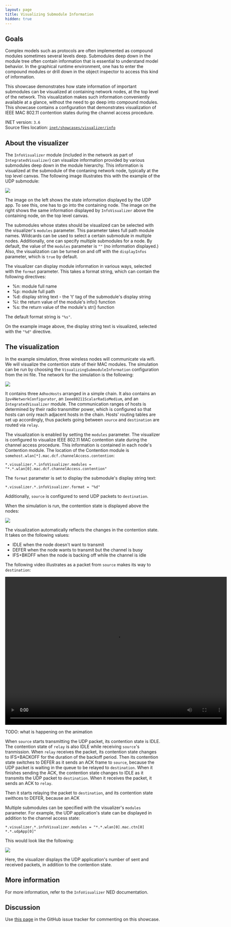 ```yaml
---
layout: page
title: Visualizing Submodule Information
hidden: true
---
```


## Goals

Complex models such as protocols are often implemented as compound
modules sometimes several levels deep. Submodules deep down in the
module tree often contain information that is essential to understand
model behavior. In the graphical runtime environment, one has to enter
the compound modules or drill down in the object inspector to access
this kind of information.

This showcase demonstrates how state information of important submodules
can be visualized at containing network nodes, at the top level of the
network. This visualization makes such information conveniently
available at a glance, without the need to go deep into compound
modules. This showcase contains a configuration that demonstrates
visualization of IEEE MAC 802.11 contention states during the channel
access procedure.

INET version: `3.6`<br>
Source files location: <a href="https://github.com/inet-framework/inet-showcases/tree/master/visualizer/info" target="_blank">`inet/showcases/visualizer/info`</a>

## About the visualizer

The `InfoVisualizer` module (included in the network as part of
`IntegratedVisualizer`) can visualize information provided by
various submodules deep down in the module hierarchy. This information
is visualized at the submodule of the contaning network node, typically
at the top level canvas. The following image illustrates this with the
example of the UDP submodule:

<img class="screen" src="example.png">

The image on the left shows the state information displayed by the UDP
app. To see this, one has to go into the containing node. The image on
the right shows the same information displayed by
`InfoVisualizer` above the containing node, on the top level
canvas.

The submodules whose states should be visualized can be selected with
the visualizer's `modules` parameter. This parameter takes full
path module names. Wildcards can be used to select a certain submodule
in multiple nodes. Additionally, one can specify multiple submodules for
a node. By default, the value of the `modules` parameter is
`""` (no information displayed.) Also, the visualization can be
turned on and off with the `displayInfos` parameter, which is
`true` by default.

The visualizer can display module information in various ways, selected
with the `format` parameter. This takes a format
string, which can contain the following directives:

-   %n: module full name
-   %p: module full path
-   %d: display string text - the 't' tag of the submodule's display
    string
-   %i: the return value of the module's info() function
-   %s: the return value of the module's str() function

The default format string is `"%s"`.

On the example image above, the display string text is visualized,
selected with the `"%d"` directive.

## The visualization

In the example simulation, three wireless nodes will communicate via wifi. We
will visualize the contention state of their MAC modules. The simulation
can be run by choosing the `VisualizingSubmoduleInformation`
configuration from the ini file. The network for the simulation is the
following:

<img class="screen" src="infonetwork.png">

It contains three `AdhocHosts` arranged in a simple chain. It
also contains an `Ipv4NetworkConfigurator`, an
`Ieee80211ScalarRadioMedium`, and an
`IntegratedVisualizer` module. The communication ranges of
hosts is determined by their radio transmitter power, which is
configured so that hosts can only reach adjacent hosts in the chain.
Hosts' routing tables are set up accordingly, thus packets going between
`source` and `destination` are routed via
`relay`.

The visualization is enabled by setting the `modules`
parameter. The visualizer is configured to visualize IEEE 802.11 MAC
contention state during the channel access procedure. This information
is contained in each node's Contention module. The location of the
Contention module is
`somehost.wlan[*].mac.dcf.channelAccess.contention`:

``` {.snippet}
*.visualizer.*.infoVisualizer.modules = "*.*.wlan[0].mac.dcf.channelAccess.contention"
```

The `format` parameter is set to display the submodule's
display string text:

``` {.snippet}
*.visualizer.*.infoVisualizer.format = "%d"
```

Additionally, `source` is configured to send UDP packets to
`destination`.

When the simulation is run, the contention state is displayed above the
nodes:

<img class="screen" src="accessstate.png">

The visualization automatically reflects the changes in the contention
state. It takes on the following values:

-   IDLE when the node doesn't want to transmit
-   DEFER when the node wants to transmit but the channel is busy
-   IFS+BKOFF when the node is backing off while the channel is idle

The following video illustrates as a packet from `source`
makes its way to `destination`:

<p><video autoplay loop controls onclick="this.paused ? this.play() : this.pause();" src="VisualizingSubmoduleInformation0.mp4" width="718" height="480"></video></p>

<!--internal video recording playback speed 0.43 animation speed none-->

TODO: what is happening on the animation

When `source` starts transmitting the UDP packet, its contention state is IDLE.
The contention state of `relay` is also IDLE while receiving `source`'s tranmission.
When `relay` receives the packet, its contention state changes to IFS+BACKOFF for the duration of the backoff period. Then its contention state switches to DEFER as it sends an ACK frame to `source`, because the UDP packet is waiting in the queue to be relayed to `destination`.
When it finishes sending the ACK, the contention state changes to IDLE as it transmits the UDP packet to `destination`. When it receives the packet, it sends an ACK to `relay`.

Then it starts relaying the packet to `destination`, and its contention state swithces to DEFER, because an ACK

<!--
When `source` starts transmitting the UDP packet, its state
changes to OWNING. The relay host's state is IDLE while receiving this
packet. After it has received it, the state changes to IFS+BKOFF, then,
while transmitting the ACK, it changes to DEFER. Meanwhile, the state of
the source host remains OWNING, because it has the channel for the
duration of the PACKET-ACK exchange. The relay host's state is DEFER
because it wants to send the packet it just received to the destination
host. After the ACK, the relay host has the channel. The state of the
destination host remains IDLE, as it doesnt want to send any packets.

The source host transmits an UDP packet to relay host, which ACKs it.
While this happens, the state of the source hosts OWNING, as it owns the
channel for the duration of the packet-ACK exchange. When the relay host
receives the UDP packet, its state changes to IFS+BKOFF. It then
transmits the ACK, while its state turns to DEFER, because it already
has the packet it wants to relay to the destination host. After the ACK,
the relay host gets the channel. The state of the destination host
remains IDLE, as it doesn't transmit any packets, just ACKs the ones it
receives.
-->

Multiple submodules can be specified with the visualizer's
`modules` parameter. For example, the UDP application's state
can be displayed in addition to the channel access state:

``` {.snippet}
*.visualizer.*.infoVisualizer.modules = "*.*.wlan[0].mac.ctn[0] *.*.udpApp[0]"
```

This would look like the following:

<img class="screen" src="multiplemodules2.png">

Here, the visualizer displays the UDP application's number of sent and
received packets, in addition to the contention state.

## More information

For more information, refer to the `InfoVisualizer` NED
documentation.

## Discussion

Use <a href="TODO" target="_blank">this page</a>
in the GitHub issue tracker for commenting on this showcase.
